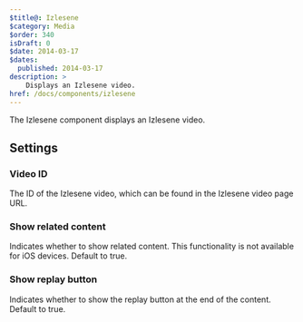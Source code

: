 ```yaml
---
$title@: Izlesene
$category: Media
$order: 340
isDraft: 0
$date: 2014-03-17
$dates:
  published: 2014-03-17
description: >
    Displays an Izlesene video.
href: /docs/components/izlesene
---
```

<p>The Izlesene component displays an Izlesene video.</p>

<h2 class="mt4 mb4">Settings</h2>
<h3 class="mb3 mt3">Video ID</h3>
The ID of the Izlesene video, which can be found in the Izlesene video page URL.
<h3 class="mb3 mt3">Show related content</h3>
Indicates whether to show related content. This functionality is not available for iOS devices. Default to true.
<h3 class="mb3 mt3">Show replay button</h3>
Indicates whether to show the replay button at the end of the content. Default to true.
